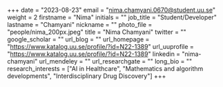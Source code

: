+++
date = "2023-08-23"
email = "nima.chamyani.0670@student.uu.se"
weight = 2
firstname = "Nima"
initials = ""
job_title = "Student/Developer"
lastname = "Chamyani"
nickname = ""
photo_file = "people/nima_200px.jpeg"
title = "Nima Chamyani"
twitter = ""
google_scholar = ""
url_blog = ""
url_homepage = "https://www.katalog.uu.se/profile/?id=N22-1389"
url_uuprofile = "https://www.katalog.uu.se/profile/?id=N22-1389"
linkedin = "nima-chamyani"
url_mendeley = ""
url_researchgate = ""
long_bio = ""
research_interests = ["AI in Healthcare", "Mathematics and algorithm developments", "Interdisciplinary Drug Discovery"]
+++
